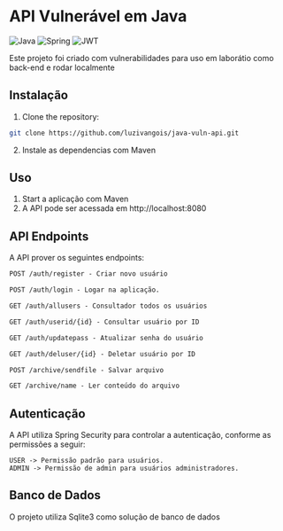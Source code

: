 # API Vulnerável em Java

![Java](https://img.shields.io/badge/java-%23ED8B00.svg?style=for-the-badge&logo=openjdk&logoColor=white)
![Spring](https://img.shields.io/badge/spring-%236DB33F.svg?style=for-the-badge&logo=spring&logoColor=white)
![JWT](https://img.shields.io/badge/JWT-black?style=for-the-badge&logo=JSON%20web%20tokens)

Este projeto foi criado com vulnerabilidades para uso em laborátio como back-end e rodar localmente

## Instalação

1. Clone the repository:

```bash
git clone https://github.com/luzivangois/java-vuln-api.git
```

2. Instale as dependencias com Maven

## Uso

1. Start a aplicação com Maven
2. A API pode ser acessada em http://localhost:8080


## API Endpoints
A API prover os seguintes endpoints:

```markdown
POST /auth/register - Criar novo usuário

POST /auth/login - Logar na aplicação.

GET /auth/allusers - Consultador todos os usuários

GET /auth/userid/{id} - Consultar usuário por ID

GET /auth/updatepass - Atualizar senha do usuário

GET /auth/deluser/{id} - Deletar usuário por ID

POST /archive/sendfile - Salvar arquivo

GET /archive/name - Ler conteúdo do arquivo
```

## Autenticação
A API utiliza Spring Security para controlar a autenticação, conforme as permissões a seguir:

```
USER -> Permissão padrão para usuários.
ADMIN -> Permissão de admin para usuários administradores.
```

## Banco de Dados
O projeto utiliza Sqlite3 como solução de banco de dados
